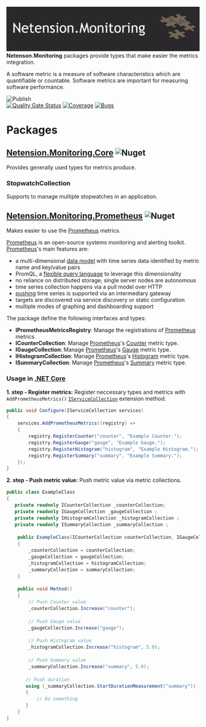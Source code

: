 ![nuget-template](https://github.com/Netension/monitoring/blob/develop/banner.png)
__Netenson.Monitoring__ packages provide types that make easier the metrics integration.

A software metric is a measure of software characteristics which are quantifiable or countable. Software metrics are important for measuring software performance.

![Publish](https://github.com/Netension/monitoring/workflows/Publish/badge.svg)<br/>
[![Quality Gate Status](https://sonarcloud.io/api/project_badges/measure?project=Netension_monitoring&metric=alert_status)](https://sonarcloud.io/dashboard?id=Netension_monitoring)
[![Coverage](https://sonarcloud.io/api/project_badges/measure?project=Netension_monitoring&metric=coverage)](https://sonarcloud.io/dashboard?id=Netension_monitoring)
[![Bugs](https://sonarcloud.io/api/project_badges/measure?project=Netension_monitoring&metric=bugs)](https://sonarcloud.io/dashboard?id=Netension_monitoring)

# Packages
## [Netension.Monitoring.Core](https://www.nuget.org/packages/Netension.Monitoring.Core/) ![Nuget](https://img.shields.io/nuget/v/Netension.Monitoring.Core?label=NuGet&logo=NuGet&style=plastic)
Provides generally used types for metrics produce.

### StopwatchCollection
Supports to manage multiple stopwatches in an application.

## [Netension.Monitoring.Prometheus](https://www.nuget.org/packages/Netension.Monitoring.Prometheus/) ![Nuget](https://img.shields.io/nuget/v/Netension.Monitoring.Prometheus?label=NuGet&logo=NuGet&style=plastic)
Makes easier to use the [Prometheus](https://prometheus.io/) metrics.

[Prometheus](https://prometheus.io/) is an open-source systems monitoring and alerting toolkit.<br/>
[Prometheus](https://prometheus.io/)'s main features are:
- a multi-dimensional [data model](https://prometheus.io/docs/concepts/data_model/) with time series data identified by metric name and key/value pairs
- PromQL, a [flexible query language](https://prometheus.io/docs/prometheus/latest/querying/basics/) to leverage this dimensionality
- no reliance on distributed storage; single server nodes are autonomous
- time series collection happens via a pull model over HTTP
- [pushing](https://prometheus.io/docs/instrumenting/pushing/) time series is supported via an intermediary gateway
- targets are discovered via service discovery or static configuration
- multiple modes of graphing and dashboarding support

The package define the following interfaces and types:
- __IPrometheusMetricsRegistry__: Manage the registrations of [Prometheus](https://prometheus.io/) metrics.
- __ICounterCollection__: Manage [Prometheus](https://prometheus.io/)'s [Counter](https://prometheus.io/docs/concepts/metric_types/#counter) metric type.
- __IGaugeCollection__: Manage [Prometheus](https://prometheus.io/)'s [Gauge](https://prometheus.io/docs/concepts/metric_types/#gauge) metric type.
- __IHistogramCollection__: Manage [Prometheus](https://prometheus.io/)'s [Histogram](https://prometheus.io/docs/concepts/metric_types/#histogram) metric type.
- __ISummaryCollection__: Manage [Prometheus](https://prometheus.io/)'s [Summary](https://prometheus.io/docs/concepts/metric_types/#summary) metric type.

### Usage in [.NET Core](https://docs.microsoft.com/en-us/dotnet/core/introduction)
__1. step - Register metrics:__ Register neccessary types and metrics with ```AddPrometheusMetrics()``` [```IServiceCollection```](https://docs.microsoft.com/en-us/dotnet/api/microsoft.extensions.dependencyinjection.iservicecollection?view=dotnet-plat-ext-3.1) extension method.
```csharp
public void Configure(IServiceCollection services)
{
    services.AddPrometheusMetrics((registry) => 
    {
        registry.RegisterCounter("counter", "Example Counter.");
        registry.RegisterGauge("gauge", "Example Gauge.");
        registry.RegisterHistogram("histogram", "Example Histogram.");
        registry.RegisterSummary("summary", "Example Summary.");
    });
}
```

__2. step - Push metric value:__ Push metric value via metric collections.

```csharp
public class ExampleClass
{
   private readonly ICounterCollection _counterCollection;
   private readonly IGaugeCollection _gaugeCollection ;
   private readonly IHistogramCollection _histogramCollection ;
   private readonly ISummaryCollection _summaryCollection ;

    public ExampleClass(ICounterCollection counterCollection, IGaugeCollection gaugeCollection, IHistogramCollection histogramCollection, ISummaryCollection summaryCollection)
    {
        _counterCollection = counterCollection;
        _gaugeCollection = gaugeCollection;
        _histogramCollection = histogramCollection;
        _summaryCollection = summaryCollection;
    }

    public void Method()
    {
        // Push Counter value
        _counterCollection.Increase("counter");

        // Push Gauge value
        _gaugeCollection.Increase("gauge");

        // Push Histogram value
        _histogramCollection.Increase("histogram", 5.0);

        // Push Summary value
        _summaryCollection.Increase("summary", 5.0);

       // Push duration
       using (_summaryCollection.StartDurationMeasurement("summary"))
       {
           // Do something
       }
    }
}
```
